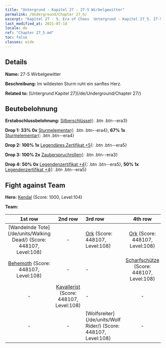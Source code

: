 ```yaml
---
title: "Untergrund - Kapitel 27 - 27-5 Wirbelgewitter"
permalink: /Underground/Chapter 27_5/
excerpt: "Kapitel 27 - 5. Era of Chaos  Untergrund - Kapitel 27_5. 27-5 Wirbelgewitter"
last_modified_at: 2021-07-14
locale: de
ref: "Chapter 27_5.md"
toc: false
classes: wide
---
```


## Details

 **Name:** 27-5 Wirbelgewitter

 **Beschreibung:** Im wildesten Sturm ruht ein sanftes Herz.

 **Related to:** [Untergrund Kapitel 27](/de/Underground/Chapter 27/)

## Beutebelohnung

 **Erstabschlussbelohnung:** [Silberschlüssel](/ItemsDE/con_693/){: .btn .btn--era3}

 **Drop 1:** **33% 0x** [Sturmelementar](/ItemsDE/unt_263/){: .btn .btn--era4}, **67% 1x** [Sturmelementar](/ItemsDE/unt_263/){: .btn .btn--era4}

 **Drop 2:** **100% 1x** [Legendäres Zertifikat +5](/ItemsDE/mat_102/){: .btn .btn--era5}

 **Drop 3:** **100% 2x** [Zauberspruchrollen](/ItemsDE/con_694/){: .btn .btn--era3}

 **Drop 4:** **50% 0x** [Legendenzertifikat +4](/ItemsDE/mat_95/){: .btn .btn--era5}, **50% 1x** [Legendenzertifikat +4](/ItemsDE/mat_95/){: .btn .btn--era5}


## Fight against Team
 **Hero:** [Kendal](/de/heroes/Kendal/) (Score: 1000, Level:104)

 **Team:**


  | 1st row | 2nd row | 3rd row | 4th row |
  |:----:|:----:|:----|:----:|
  | [Wandelnde Tote](/de/units/Walking Dead/) (Score: 448107, Level:108)  | - | [Ork](/de/units/Orc/) (Score: 448107, Level:108)  | [Ork](/de/units/Orc/) (Score: 448107, Level:108)  |
  | [Behemoth](/de/units/Behemoth/) (Score: 448107, Level:108)  | - | - | [Scharfschütze](/de/units/Marksman/) (Score: 448107, Level:108)  |
  | - | [Kavallerist](/de/units/Cavalier/) (Score: 448107, Level:108)  | - | - |
  | - | - | [Wolfsreiter](/de/units/Wolf Rider/) (Score: 448107, Level:108)  | - |


